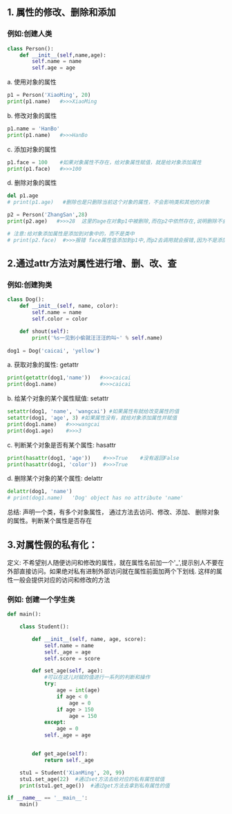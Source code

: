 ## 1. 属性的修改、删除和添加

### 例如:创建人类

```python
class Person():
	def __init__(self,name,age):
		self.name = name
        self.age = age
```

a. 使用对象的属性

```python
p1 = Person('XiaoMing', 20)
print(p1.name)   #>>>XiaoMing
```

b. 修改对象的属性

```python
p1.name = 'HanBo'   
print(p1.name)   #>>>HanBo
```

c. 添加对象的属性

```python
p1.face = 100    #如果对象属性不存在，给对象属性赋值，就是给对象添加属性
print(p1.face)   #>>>100
```

d. 删除对象的属性

```python
del p1.age
# print(p1.age)   #删除也是只删除当前这个对象的属性，不会影响类和其他的对象

p2 = Person('ZhangSan',28)
print(p2.age)   #>>>28  这里的age在对象p1中被删除,而在p2中依然存在,说明删除不会影响类和其他的对象

# 注意:给对象添加属性是添加到对象中的，而不是类中
# print(p2.face)  #>>>报错 face属性值添加到p1中,而p2去调用就会报错,因为不是添加到类中
```

## 2.通过attr方法对属性进行增、删、改、查

### 例如:创建狗类

```python
class Dog():
	def __init__(self, name, color):
		self.name = name
		self.color = color

	def shout(self):
		print('%s一见到小偷就汪汪汪的叫~' % self.name)
		
dog1 = Dog('caicai', 'yellow')
```

a. 获取对象的属性: getattr

```python
print(getattr(dog1,'name'))   #>>>caicai
print(dog1.name)              #>>>caicai
```

b. 给某个对象的某个属性赋值: setattr

```python
setattr(dog1, 'name', 'wangcai') #如果属性有就给改变属性的值
setattr(dog1, 'age', 3) #如果属性没有，就给对象添加属性并赋值
print(dog1.name)   #>>>wangcai
print(dog1.age)    #>>>3
```

c. 判断某个对象是否有某个属性: hasattr

```python
print(hasattr(dog1, 'age'))    #>>>True    #没有返回False
print(hasattr(dog1, 'color'))  #>>>True
```

d. 删除某个对象的某个属性: delattr

```python
delattr(dog1, 'name')
# print(dog1.name)   'Dog' object has no attribute 'name'
```

总结:
声明一个类，有多个对象属性， 通过方法去访问、修改、添加、
删除对象的属性。判断某个属性是否存在

## 3.对属性假的私有化：

定义: 不希望别人随便访问和修改的属性，就在属性名前加一个'_',提示别人不要在外部直接访问。如果绝对私有进制外部访问就在属性前面加两个下划线. 这样的属性一般会提供对应的访问和修改的方法

### 例如: 创建一个学生类

```python
def main():

    class Student():

        def __init__(self, name, age, score):
            self.name = name
            self._age = age
            self.score = score

        def set_age(self, age):
            #可以在这儿对赋的值进行一系列的判断和操作
            try:
                age = int(age)
                if age < 0
                    age = 0
                if age > 150
                    age = 150
            except:
                age = 0
            self._age = age


        def get_age(self):
            return self._age

    stu1 = Student('XianMing', 20, 99)
    stu1.set_age(22)  #通过set方法去给对应的私有属性赋值
    print(stu1.get_age())  #通过get方法去拿到私有属性的值

if __name__ == '__main__':
    main()
```



